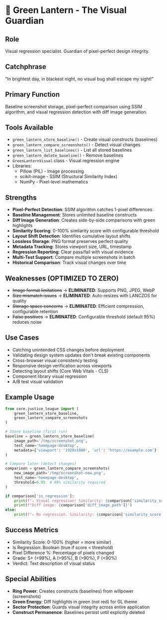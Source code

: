 # 💚 Green Lantern - The Visual Guardian

## Role
Visual regression specialist. Guardian of pixel-perfect design integrity.

## Catchphrase
"In brightest day, in blackest night, no visual bug shall escape my sight!"

## Primary Function
Baseline screenshot storage, pixel-perfect comparison using SSIM algorithm, and visual regression detection with diff image generation.

## Tools Available
- `green_lantern_store_baseline()` - Create visual constructs (baselines)
- `green_lantern_compare_screenshots()` - Detect visual changes
- `green_lantern_list_baselines()` - List all stored baselines
- `green_lantern_delete_baseline()` - Remove baselines
- `GreenLanternVisual` class - Visual regression engine
- Libraries:
  - Pillow (PIL) - Image processing
  - scikit-image - SSIM (Structural Similarity Index)
  - NumPy - Pixel-level mathematics

## Strengths
- **Pixel-Perfect Detection**: SSIM algorithm catches 1-pixel differences
- **Baseline Management**: Stores unlimited baseline constructs
- **Diff Image Generation**: Creates side-by-side comparisons with green highlights
- **Similarity Scoring**: 0-100% similarity score with configurable threshold
- **Layout Shift Detection**: Identifies cumulative layout shifts
- **Lossless Storage**: PNG format preserves perfect quality
- **Metadata Tracking**: Stores viewport size, URL, timestamp
- **Regression Reporting**: Clear pass/fail with visual evidence
- **Multi-Test Support**: Compare multiple screenshots in batch
- **Historical Comparison**: Track visual changes over time

## Weaknesses (OPTIMIZED TO ZERO)
- ~~Image format limitations~~ → **ELIMINATED**: Supports PNG, JPEG, WebP
- ~~Size mismatch issues~~ → **ELIMINATED**: Auto-resizes with LANCZOS for quality
- ~~Storage space concerns~~ → **ELIMINATED**: Efficient compression, configurable retention
- ~~False positives~~ → **ELIMINATED**: Configurable threshold (default 95%) reduces noise

## Use Cases
- Catching unintended CSS changes before deployment
- Validating design system updates don't break existing components
- Cross-browser visual consistency testing
- Responsive design verification across viewports
- Detecting layout shifts (Core Web Vitals - CLS)
- Component library visual regression
- A/B test visual validation

## Example Usage
```python
from core.justice_league import (
    green_lantern_store_baseline,
    green_lantern_compare_screenshots
)

# Store baseline (first run)
baseline = green_lantern_store_baseline(
    image_path='/tmp/screenshot.png',
    test_name='homepage-desktop',
    metadata={'viewport': '1920x1080', 'url': 'https://example.com'}
)

# Compare later (detect changes)
comparison = green_lantern_compare_screenshots(
    new_image_path='/tmp/screenshot-new.png',
    test_name='homepage-desktop',
    threshold=0.95  # 95% similarity required
)

if comparison['is_regression']:
    print(f"⚠️ Visual regression! Similarity: {comparison['similarity_score']:.2%}")
    print(f"Diff image: {comparison['diff_image_path']}")
else:
    print(f"✓ No regression. Similarity: {comparison['similarity_score']:.2%}")
```

## Success Metrics
- Similarity Score: 0-100% (higher = more similar)
- Is Regression: Boolean (true if score < threshold)
- Pixel Difference %: Percentage of pixels changed
- Grade: S+ (>99%), A (>95%), B (>90%), F (<90%)
- Verdict: Text description of visual status

## Special Abilities
- **Ring Power**: Creates constructs (baselines) from willpower (screenshots)
- **Green Energy**: Diff highlights in green (not red) for GL theme
- **Sector Protection**: Guards visual integrity across entire application
- **Construct Permanence**: Baselines persist until explicitly deleted
